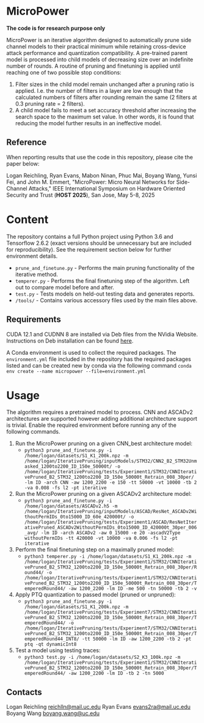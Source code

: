 # MicroPower

**The code is for research purpose only**

MicroPower is an iterative algorithm designed to automatically prune 
side channel models to their practical minimum while retaining
cross-device attack performance and quantization 
compatibility. A pre-trained parent model is processed into 
child models of decreasing size over an indefinite number of 
rounds. A routine of pruning and finetuning is applied until
reaching one of two possible stop conditions:
1. Filter sizes in the child model remain unchanged after a pruning ratio is applied. I.e. the number of filters in a layer are low enough that the calculated numbers of filters after rounding remain the same (2 filters at 0.3 pruning rate = 2 filters).
2. A child model fails to meet a set accuracy threshold after increasing the search space to the maximum set value. In other words, it is found that reducing the model further results in an ineffective model.

## Reference

When reporting results that use the code in this repository, please cite the paper below:

Logan Reichling, Ryan Evans, Mabon Ninan, Phuc Mai, Boyang Wang, Yunsi Fei, and John M. Emmert, "MicroPower: Micro Neural Networks for Side-Channel Attacks," IEEE International Symposium on Hardware Oriented Security and Trust (**HOST 2025**), San Jose, May 5-8, 2025

# Content

The repository contains a full Python project using Python 
3.6 and Tensorflow 2.6.2 (exact versions should be 
unnecessary but are included for reproducibility). See the
requirement section below for further environment details. 
* ```prune_and_finetune.py``` - Performs the main pruning functionality of the iterative method.
* ```temperer.py```           - Performs the final finetuning step of the algorithm. Left out to compare model before and after. 
* ```test.py```               - Tests models on held-out testing data and generates reports.
* ```/tools/```                - Contains various accessory files used by the main files above.

## Requirements

CUDA 12.1 and CUDNN 8 are installed via Deb files from the 
NVidia Website. Instructions on Deb installation can be 
found [here](https://docs.nvidia.com/cuda/cuda-installation-guide-linux/). 

A Conda environment is used to collect the required packages.
The ```environment.yml``` file included in the repository has the required 
packages listed and can be created new by conda via the following
command ```conda env create --name micropower --file=environment.yml```

# Usage

The algorithm requires a pretrained model to process. CNN and 
ASCADv2 architectures are supported however adding additional 
architecture support is trivial. Enable the required environment 
before running any of the following commands. 

1. Run the MicroPower pruning on a given CNN_best architecture model:
    - ```python3 prune_and_finetune.py -i /home/logan/datasets/S1_K1_200k.npz -m /home/logan/IterativePruning/inputModels/STM32/CNN2_B2_STM32Unmasked_1200to2200_ID_150e_50000t/ -o /home/logan/IterativePruning/tests/Experiment1/STM32/CNNIterativePruned_B2_STM32_1200to2200_ID_150e_50000t_Retrain_008_30per/ -lm ID -arch CNN -aw 1200_2200 -e 150 -tt 50000 -vt 10000 -tb 2 -va 0.008 -fs l2 -pt iterative```
2. Run the MicroPower pruning on a given ASCADv2 architecture model:
    - ```python3 prune_and_finetune.py -i /home/logan/datasets/ASCADv2.h5 -m /home/logan/IterativePruning/inputModels/ASCAD/ResNet_ASCADv2WithoutPermIDs_0to15000_ID_60e_420000t/ -o /home/logan/IterativePruning/tests/Experiment1/ASCAD/ResNetIterativePruned_ASCADv2WithoutPermIDs_0to15000_ID_420000t_30per_006_avg/ -lm ID -arch ASCADv2 -aw 0_15000 -e 20 -ascadV2Type withoutPermIDs -tt 420000 -vt 10000 -va 0.006 -fs l2 -pt iterative```
3. Perform the final finetuning step on a maximally pruned model:
    - ```python3 temperer.py -i /home/logan/datasets/S1_K1_200k.npz -m /home/logan/IterativePruning/tests/Experiment1/STM32/CNNIterativePruned_B2_STM32_1200to2200_ID_150e_50000t_Retrain_008_30per/Round44/ -o /home/logan/IterativePruning/tests/Experiment1/STM32/CNNIterativePruned_B2_STM32_1200to2200_ID_150e_50000t_Retrain_008_30per/TemperedRound44/ -aw 1200_2200 -lm ID -me 500 -tn 50000 -tb 2 -v```
4. Apply PTQ quantization to passed model (pruned or unpruned):
    - ```python3 prune_and_finetune.py -i /home/logan/datasets/S1_K1_200k.npz -m /home/logan/IterativePruning/tests/Experiment7/STM32/CNNIterativePruned_B2_STM32_1200to2200_ID_150e_50000t_Retrain_008_30per/TemperedRound44/ -o /home/logan/IterativePruning/tests/Experiment7/STM32/CNNIterativePruned_B2_STM32_1200to2200_ID_150e_50000t_Retrain_008_30per/TemperedRound44_INT8/ -tt 50000 -lm ID -aw 1200_2200 -tb 2 -pt ptq -qt dynamicInt8```
5. Test a model using testing traces:
    - ```python3 test.py -i /home/logan/datasets/S2_K3_100k.npz -m /home/logan/IterativePruning/tests/Experiment1/STM32/CNNIterativePruned_B2_STM32_1200to2200_ID_150e_50000t_Retrain_008_30per/TemperedRound44/ -aw 1200_2200 -lm ID -tb 2 -tn 5000```

## Contacts
Logan Reichling reichlln@mail.uc.edu
Ryan Evans evans2ra@mail.uc.edu
Boyang Wang boyang.wang@uc.edu
